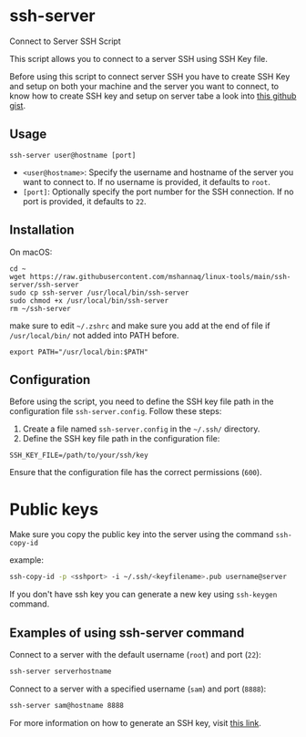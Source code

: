 # ssh-server

Connect to Server SSH Script

This script allows you to connect to a server SSH using SSH Key file.

Before using this script to connect server SSH you have to create SSH Key and setup on both your machine and the server you want to connect, to know how to create SSH key and setup on server tabe a look into [this github gist](https://gist.github.com/mshannaq/9d17d5a94997318d967739ebc46f5a44).

## Usage

```
ssh-server user@hostname [port]
```

- `<user@hostname>`: Specify the username and hostname of the server you want to connect to. If no username is provided, it defaults to `root`.
- `[port]`: Optionally specify the port number for the SSH connection. If no port is provided, it defaults to `22`.


## Installation

On macOS:

```
cd ~
wget https://raw.githubusercontent.com/mshannaq/linux-tools/main/ssh-server/ssh-server
sudo cp ssh-server /usr/local/bin/ssh-server
sudo chmod +x /usr/local/bin/ssh-server
rm ~/ssh-server
```
make sure to edit `~/.zshrc` and make sure you add at the end of file if `/usr/local/bin/` not added into PATH before.

```
export PATH="/usr/local/bin:$PATH"
```



## Configuration

Before using the script, you need to define the SSH key file path in the configuration file `ssh-server.config`. Follow these steps:

1. Create a file named `ssh-server.config` in the `~/.ssh/` directory.
2. Define the SSH key file path in the configuration file:
```
SSH_KEY_FILE=/path/to/your/ssh/key
```

Ensure that the configuration file has the correct permissions (`600`).

# Public keys

Make sure you copy the public key into the server using the command `ssh-copy-id`

example:
```bash
ssh-copy-id -p <sshport> -i ~/.ssh/<keyfilename>.pub username@server
```

If you don't have ssh key you can generate a new key using `ssh-keygen` command.

## Examples of using ssh-server command

Connect to a server with the default username (`root`) and port (`22`):
```bash
ssh-server serverhostname
```

Connect to a server with a specified username (`sam`) and port (`8888`):

```bash
ssh-server sam@hostname 8888

```

For more information on how to generate an SSH key, visit [this link](https://gist.github.com/mshannaq/9d17d5a94997318d967739ebc46f5a44).
